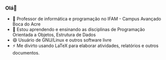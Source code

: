 ### Olá👋


<!--**gilmargn/gilmargn** is a ✨ _special_ ✨ repository because its `README.md` (this file) appears on your GitHub profile. -->


- 🔭 Professor de informática e programação no IFAM - Campus Avançado Boca do Acre
- 🌱 Estou aprendendo e ensinando as disciplinas de Programação Orientada a Objetos, Estrutura de Dados
- 😄 Usuário de GNU/Linux e outros software livre
- ⚡ Me divirto usando LaTeX para elaborar atividades, relatórios e outros documentos.
<!-- - 🤔 I’m looking for help with ...
- 💬 Ask me about ...
- 📫 How to reach me: ... -->
